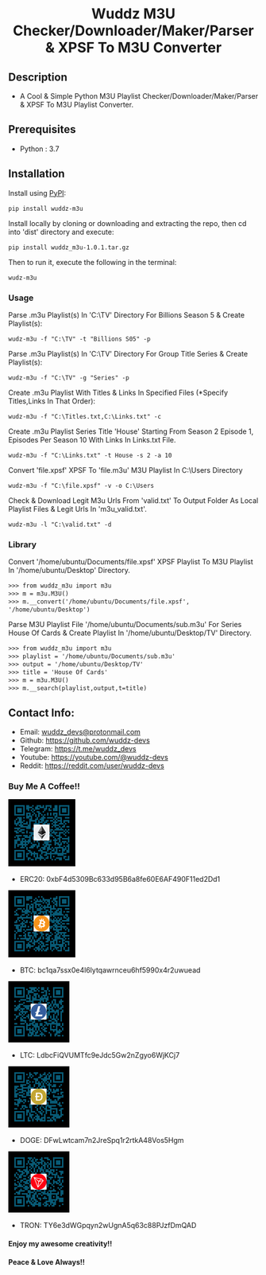 <h1 align="center">Wuddz M3U Checker/Downloader/Maker/Parser & XPSF To M3U Converter</h1>

## Description
 - A Cool & Simple Python M3U Playlist Checker/Downloader/Maker/Parser & XPSF To M3U Playlist Converter.

## Prerequisites
 - Python : 3.7

## Installation
Install using [PyPI](https://pypi.org/project/wuddz-m3u):
```
pip install wuddz-m3u
```
Install locally by cloning or downloading and extracting the repo, then cd into 'dist' directory and execute:
```
pip install wuddz_m3u-1.0.1.tar.gz
```
Then to run it, execute the following in the terminal:
```
wudz-m3u
```

### Usage
Parse .m3u Playlist(s) In 'C:\TV' Directory For Billions Season 5 & Create Playlist(s):
```
wudz-m3u -f "C:\TV" -t "Billions S05" -p
```
Parse .m3u Playlist(s) In 'C:\TV' Directory For Group Title Series & Create Playlist(s):
```
wudz-m3u -f "C:\TV" -g "Series" -p
```
Create .m3u Playlist With Titles & Links In Specified Files (*Specify Titles,Links In That Order):
```
wudz-m3u -f "C:\Titles.txt,C:\Links.txt" -c
```
Create .m3u Playlist Series Title 'House' Starting From Season 2 Episode 1, Episodes Per Season 10 With Links In Links.txt File.
```
wudz-m3u -f "C:\Links.txt" -t House -s 2 -a 10
```
Convert 'file.xpsf' XPSF To 'file.m3u' M3U Playlist In C:\Users Directory
```
wudz-m3u -f "C:\file.xpsf" -v -o C:\Users
```
Check & Download Legit M3u Urls From 'valid.txt' To Output Folder As Local Playlist Files & Legit Urls In 'm3u_valid.txt'.
```
wudz-m3u -l "C:\valid.txt" -d
```

### Library
Convert '/home/ubuntu/Documents/file.xpsf' XPSF Playlist To M3U Playlist In '/home/ubuntu/Desktop' Directory.
```
>>> from wuddz_m3u import m3u
>>> m = m3u.M3U()
>>> m.__convert('/home/ubuntu/Documents/file.xpsf', '/home/ubuntu/Desktop')
```
Parse M3U Playlist File '/home/ubuntu/Documents/sub.m3u' For Series House Of Cards & Create Playlist In '/home/ubuntu/Desktop/TV' Directory.
```
>>> from wuddz_m3u import m3u
>>> playlist = '/home/ubuntu/Documents/sub.m3u'
>>> output = '/home/ubuntu/Desktop/TV'
>>> title = 'House Of Cards'
>>> m = m3u.M3U()
>>> m.__search(playlist,output,t=title)
```

## Contact Info:
 - Email:     wuddz_devs@protonmail.com
 - Github:    https://github.com/wuddz-devs
 - Telegram:  https://t.me/wuddz_devs
 - Youtube:   https://youtube.com/@wuddz-devs
 - Reddit:    https://reddit.com/user/wuddz-devs

### Buy Me A Coffee!!
![Alt Text](https://raw.githubusercontent.com/wuddz-devs/wuddz-devs/main/assets/eth.png)
 - ERC20:    0xbF4d5309Bc633d95B6a8fe60E6AF490F11ed2Dd1

![Alt Text](https://raw.githubusercontent.com/wuddz-devs/wuddz-devs/main/assets/btc.png)
 - BTC:      bc1qa7ssx0e4l6lytqawrnceu6hf5990x4r2uwuead

![Alt Text](https://raw.githubusercontent.com/wuddz-devs/wuddz-devs/main/assets/ltc.png)
 - LTC:      LdbcFiQVUMTfc9eJdc5Gw2nZgyo6WjKCj7

![Alt Text](https://raw.githubusercontent.com/wuddz-devs/wuddz-devs/main/assets/doge.png)
 - DOGE:     DFwLwtcam7n2JreSpq1r2rtkA48Vos5Hgm

![Alt Text](https://raw.githubusercontent.com/wuddz-devs/wuddz-devs/main/assets/tron.png)
 - TRON:     TY6e3dWGpqyn2wUgnA5q63c88PJzfDmQAD

#### Enjoy my awesome creativity!!
#### Peace & Love Always!!
